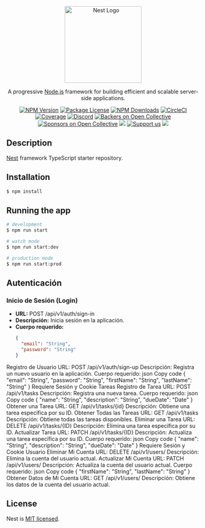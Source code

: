 <p align="center">
  <a href="http://nestjs.com/" target="blank"><img src="https://nestjs.com/img/logo-small.svg" width="200" alt="Nest Logo" /></a>
</p>

[circleci-image]: https://img.shields.io/circleci/build/github/nestjs/nest/master?token=abc123def456
[circleci-url]: https://circleci.com/gh/nestjs/nest

  <p align="center">A progressive <a href="http://nodejs.org" target="_blank">Node.js</a> framework for building efficient and scalable server-side applications.</p>
    <p align="center">
<a href="https://www.npmjs.com/~nestjscore" target="_blank"><img src="https://img.shields.io/npm/v/@nestjs/core.svg" alt="NPM Version" /></a>
<a href="https://www.npmjs.com/~nestjscore" target="_blank"><img src="https://img.shields.io/npm/l/@nestjs/core.svg" alt="Package License" /></a>
<a href="https://www.npmjs.com/~nestjscore" target="_blank"><img src="https://img.shields.io/npm/dm/@nestjs/common.svg" alt="NPM Downloads" /></a>
<a href="https://circleci.com/gh/nestjs/nest" target="_blank"><img src="https://img.shields.io/circleci/build/github/nestjs/nest/master" alt="CircleCI" /></a>
<a href="https://coveralls.io/github/nestjs/nest?branch=master" target="_blank"><img src="https://coveralls.io/repos/github/nestjs/nest/badge.svg?branch=master#9" alt="Coverage" /></a>
<a href="https://discord.gg/G7Qnnhy" target="_blank"><img src="https://img.shields.io/badge/discord-online-brightgreen.svg" alt="Discord"/></a>
<a href="https://opencollective.com/nest#backer" target="_blank"><img src="https://opencollective.com/nest/backers/badge.svg" alt="Backers on Open Collective" /></a>
<a href="https://opencollective.com/nest#sponsor" target="_blank"><img src="https://opencollective.com/nest/sponsors/badge.svg" alt="Sponsors on Open Collective" /></a>
  <a href="https://paypal.me/kamilmysliwiec" target="_blank"><img src="https://img.shields.io/badge/Donate-PayPal-ff3f59.svg"/></a>
    <a href="https://opencollective.com/nest#sponsor"  target="_blank"><img src="https://img.shields.io/badge/Support%20us-Open%20Collective-41B883.svg" alt="Support us"></a>
  <a href="https://twitter.com/nestframework" target="_blank"><img src="https://img.shields.io/twitter/follow/nestframework.svg?style=social&label=Follow"></a>
</p>
  <!--[![Backers on Open Collective](https://opencollective.com/nest/backers/badge.svg)](https://opencollective.com/nest#backer)
  [![Sponsors on Open Collective](https://opencollective.com/nest/sponsors/badge.svg)](https://opencollective.com/nest#sponsor)-->

## Description

[Nest](https://github.com/nestjs/nest) framework TypeScript starter repository.

## Installation

```bash
$ npm install
```

## Running the app

```bash
# development
$ npm run start

# watch mode
$ npm run start:dev

# production mode
$ npm run start:prod
```

## Autenticación

### Inicio de Sesión (Login)

- **URL:** POST /api/v1/auth/sign-in
- **Descripción:** Inicia sesión en la aplicación.
- **Cuerpo requerido:**
  ```json
  {
    "email": "String",
    "password": "String"
  }
Registro de Usuario
URL: POST /api/v1/auth/sign-up
Descripción: Registra un nuevo usuario en la aplicación.
Cuerpo requerido:
json
Copy code
{
  "email": "String",
  "password": "String",
  "firstName": "String",
  "lastName": "String"
}
Requiere Sesión y Cookie
Tareas
Registro de Tarea
URL: POST /api/v1/tasks
Descripción: Registra una nueva tarea.
Cuerpo requerido:
json
Copy code
{
  "name": "String",
  "description": "String",
  "dueDate": "Date"
}
Obtener una Tarea
URL: GET /api/v1/tasks/{id}
Descripción: Obtiene una tarea específica por su ID.
Obtener Todas las Tareas
URL: GET /api/v1/tasks
Descripción: Obtiene todas las tareas disponibles.
Eliminar una Tarea
URL: DELETE /api/v1/tasks/{ID}
Descripción: Elimina una tarea específica por su ID.
Actualizar Tarea
URL: PATCH /api/v1/tasks/{ID}
Descripción: Actualiza una tarea específica por su ID.
Cuerpo requerido:
json
Copy code
{
  "name": "String",
  "description": "String",
  "dueDate": "Date"
}
Requiere Sesión y Cookie
Usuario
Eliminar Mi Cuenta
URL: DELETE /api/v1/users/
Descripción: Elimina la cuenta del usuario actual.
Actualizar Mi Cuenta
URL: PATCH /api/v1/users/
Descripción: Actualiza la cuenta del usuario actual.
Cuerpo requerido:
json
Copy code
{
  "firstName": "String",
  "lastName": "String"
}
Obtener Datos de Mi Cuenta
URL: GET /api/v1/users/
Descripción: Obtiene los datos de la cuenta del usuario actual.

## License

Nest is [MIT licensed](LICENSE).
